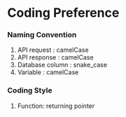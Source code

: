 Coding Preference
=================

### Naming Convention
1. API request : camelCase
1. API response : camelCase
2. Database column : snake_case
3. Variable : camelCase

### Coding Style
1. Function: returning pointer

